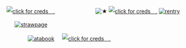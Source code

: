 ㅤ  ㅤ [![click for creds 𓈒](https://64.media.tumblr.com/45bf45e637fd6500429357e35539606a/4fdeb1d9b123f154-fa/s500x750/d7bac7c93f4b39081b09eb118b85972d5eca1668.pnj)](https://www.tumblr.com/ahimewa)
ㅤㅤㅤㅤㅤㅤㅤㅤ![★](https://files.catbox.moe/pz3tim.png)
[![click for creds 𓈒](https://64.media.tumblr.com/2da17c699c48fd7e30d5361dff99f507/4fdeb1d9b123f154-ca/s500x750/1c672198a3404628cce8ee70d8c195c9d65ad468.pnj)](https://www.tumblr.com/ahimewa)
[![rentry](https://files.catbox.moe/vu3nzi.png)](https://rentry.co/vilest)
<!-- This content will not appear in the rendered Markdown -->
ㅤㅤ ㅤㅤ[![strawpage](https://files.catbox.moe/fg5x9o.png)](https://mors.straw.page)
<!-- This content will not appear in the rendered Markdown -->
ㅤㅤㅤㅤㅤㅤㅤ[![atabook](https://files.catbox.moe/fzpaxo.png)](https://mors.atabook.org)
ㅤ [![click for creds 𓈒](https://64.media.tumblr.com/0b24e5a4312025188818bc25b257dc0f/4fdeb1d9b123f154-0a/s500x750/51c66509b36897d252d60e70bad799a27baa3cb9.pnj)](https://www.tumblr.com/ahimewa)
